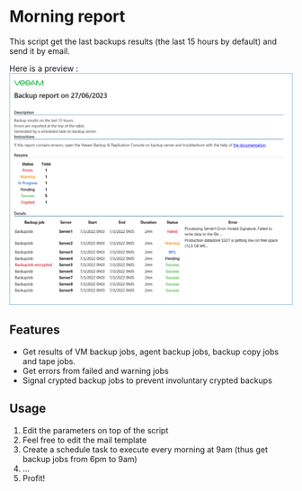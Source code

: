 # Morning report
This script get the last backups results (the last 15 hours by default) and send it by email.

Here is a preview :
![](BR-MorningReport/sample.png)

## Features
* Get results of VM backup jobs, agent backup jobs, backup copy jobs and tape jobs.
* Get errors from failed and warning jobs
* Signal crypted backup jobs to prevent involuntary crypted backups

## Usage
1. Edit the parameters on top of the script
2. Feel free to edit the mail template
3. Create a schedule task to execute every morning at 9am (thus get backup jobs from 6pm to 9am)
4. ...
5. Profit!
